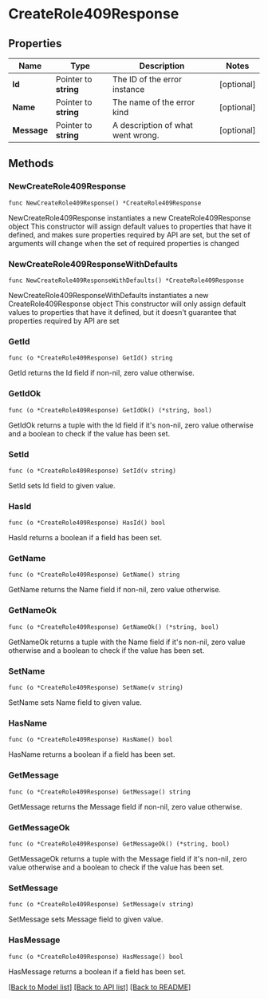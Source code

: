 # CreateRole409Response

## Properties

Name | Type | Description | Notes
------------ | ------------- | ------------- | -------------
**Id** | Pointer to **string** | The ID of the error instance | [optional] 
**Name** | Pointer to **string** | The name of the error kind | [optional] 
**Message** | Pointer to **string** | A description of what went wrong. | [optional] 

## Methods

### NewCreateRole409Response

`func NewCreateRole409Response() *CreateRole409Response`

NewCreateRole409Response instantiates a new CreateRole409Response object
This constructor will assign default values to properties that have it defined,
and makes sure properties required by API are set, but the set of arguments
will change when the set of required properties is changed

### NewCreateRole409ResponseWithDefaults

`func NewCreateRole409ResponseWithDefaults() *CreateRole409Response`

NewCreateRole409ResponseWithDefaults instantiates a new CreateRole409Response object
This constructor will only assign default values to properties that have it defined,
but it doesn't guarantee that properties required by API are set

### GetId

`func (o *CreateRole409Response) GetId() string`

GetId returns the Id field if non-nil, zero value otherwise.

### GetIdOk

`func (o *CreateRole409Response) GetIdOk() (*string, bool)`

GetIdOk returns a tuple with the Id field if it's non-nil, zero value otherwise
and a boolean to check if the value has been set.

### SetId

`func (o *CreateRole409Response) SetId(v string)`

SetId sets Id field to given value.

### HasId

`func (o *CreateRole409Response) HasId() bool`

HasId returns a boolean if a field has been set.

### GetName

`func (o *CreateRole409Response) GetName() string`

GetName returns the Name field if non-nil, zero value otherwise.

### GetNameOk

`func (o *CreateRole409Response) GetNameOk() (*string, bool)`

GetNameOk returns a tuple with the Name field if it's non-nil, zero value otherwise
and a boolean to check if the value has been set.

### SetName

`func (o *CreateRole409Response) SetName(v string)`

SetName sets Name field to given value.

### HasName

`func (o *CreateRole409Response) HasName() bool`

HasName returns a boolean if a field has been set.

### GetMessage

`func (o *CreateRole409Response) GetMessage() string`

GetMessage returns the Message field if non-nil, zero value otherwise.

### GetMessageOk

`func (o *CreateRole409Response) GetMessageOk() (*string, bool)`

GetMessageOk returns a tuple with the Message field if it's non-nil, zero value otherwise
and a boolean to check if the value has been set.

### SetMessage

`func (o *CreateRole409Response) SetMessage(v string)`

SetMessage sets Message field to given value.

### HasMessage

`func (o *CreateRole409Response) HasMessage() bool`

HasMessage returns a boolean if a field has been set.


[[Back to Model list]](../README.md#documentation-for-models) [[Back to API list]](../README.md#documentation-for-api-endpoints) [[Back to README]](../README.md)


